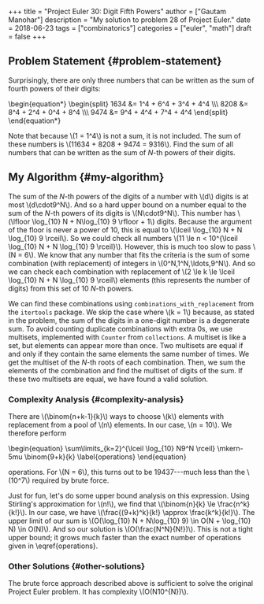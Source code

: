 +++
title = "Project Euler 30: Digit Fifth Powers"
author = ["Gautam Manohar"]
description = "My solution to problem 28 of Project Euler."
date = 2018-06-23
tags = ["combinatorics"]
categories = ["euler", "math"]
draft = false
+++

## Problem Statement {#problem-statement}

Surprisingly, there are only three numbers that can be written as the sum of
fourth powers of their digits:

\begin{equation\*}
\begin{split}
1634 &= 1^4 + 6^4 + 3^4 + 4^4 \\\\\\
8208 &= 8^4 + 2^4 + 0^4 + 8^4 \\\\\\
9474 &= 9^4 + 4^4 + 7^4 + 4^4
\end{split}
\end{equation\*}

Note that because \\(1 = 1^4\\) is not a sum, it is not included. The sum of these
numbers is \\(11634 + 8208 + 9474 = 9316\\). Find the sum of all numbers that can be
written as the sum of $N$-th powers of their digits.


## My Algorithm {#my-algorithm}

The sum of the $N$-th powers of the digits of a number with \\(d\\) digits is at
most \\(d\cdot9^N\\). And so a hard upper bound on a number equal to the sum of the
$N$-th powers of its digits is \\(N\cdot9^N\\). This number has \\(\lfloor \log\_{10}
N + N\log\_{10} 9 \rfloor + 1\\) digits. Because the argument of the floor is never
a power of 10, this is equal to \\(\lceil \log\_{10} N + N \log\_{10} 9 \rceil\\). So
we could check all numbers \\(11 \le n < 10^{\lceil \log\_{10} N + N \log\_{10} 9
\rceil}\\). However, this is much too slow to pass \\(N = 6\\). We know that any
number that fits the criteria is the sum of some combination (with replacement)
of integers in \\(0^N,1^N,\ldots,9^N\\). And so we can check each combination with
replacement of \\(2 \le k \le \lceil \log\_{10} N + N \log\_{10} 9 \rceil\\) elements
(this represents the number of digits) from this set of 10 $N$-th powers.

We can find these combinations using `combinations_with_replacement` from the
`itertools` package. We skip the case where \\(k = 1\\) because, as stated in the
problem, the sum of the digits in a one-digit number is a degenerate sum. To
avoid counting duplicate combinations with extra 0s, we use multisets,
implemented with `Counter` from `collections`. A multiset is like a set, but
elements can appear more than once. Two multisets are equal if and only if they
contain the same elements the same number of times. We get the multiset of the
$N$-th roots of each combination. Then, we sum the elements of the combination
and find the multiset of digits of the sum. If these two multisets are equal, we
have found a valid solution.


### Complexity Analysis {#complexity-analysis}

There are \\(\binom{n+k-1}{k}\\) ways to choose \\(k\\)
elements with replacement from a pool of \\(n\\) elements. In our case, \\(n = 10\\). We
therefore perform

\begin{equation}
\sum\limits\_{k=2}^{\lceil \log\_{10} N9^N \rceil} \mkern-5mu \binom{9+k}{k}
\label{operations}
\end{equation}

operations. For \\(N = 6\\), this turns out to be 19437---much less than the \\(10^7\\)
required by brute force.

Just for fun, let's do some upper bound analysis on
this expression. Using Stirling's approximation for \\(n!\\), we find that
\\(\binom{n}{k} \le \frac{n^k}{k!}\\). In our case, we have \\(\frac{(9+k)^k}{k!}
\approx \frac{k^k}{k!}\\). The upper limit of our sum is \\(O(\log\_{10} N +
N\log\_{10} 9) \in O(N + \log\_{10} N) \in O(N)\\). And so our solution is
\\(O(\frac{N^N}{N!})\\). This is not a tight upper bound; it grows much faster than
the exact number of operations given in \eqref{operations}.


### Other Solutions {#other-solutions}

The brute force approach described above is sufficient to solve the original
Project Euler problem. It has complexity \\(O(N10^{N})\\).
